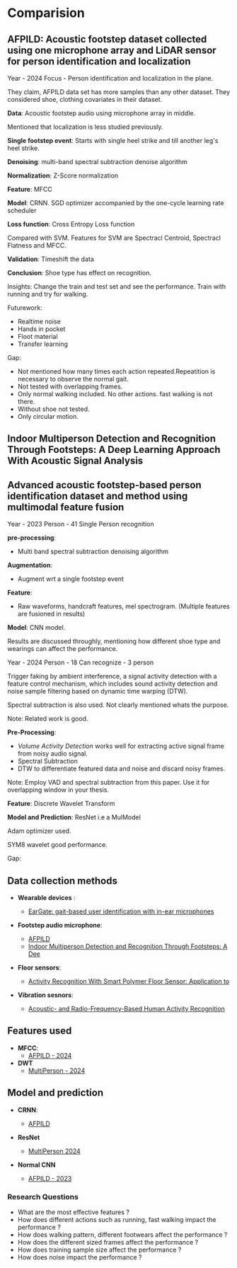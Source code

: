 # Comparision

## AFPILD: Acoustic footstep dataset collected using one microphone array and LiDAR sensor for person identification and localization

Year - 2024
Focus - Person identification and localization in the plane.

They claim, AFPILD data set has more samples than any other dataset. They considered shoe, clothing covariates in their dataset.

**Data**: Acoustic footstep audio using microphone array in middle. 

Mentioned that localization is less studied previously.

**Single footstep event**: Starts with single heel strike and till another leg's heel strike.

**Denoising**: multi-band spectral subtraction denoise algorithm

**Normalization**: Z-Score normalization

**Feature**: MFCC

**Model**: CRNN. SGD optimizer accompanied by the one-cycle learning rate scheduler

**Loss function**: Cross Entropy Loss function

Compared with SVM. Features for SVM are Spectracl Centroid, Spectracl Flatness and MFCC.

**Validation**: Timeshift the data

**Conclusion**: Shoe type has effect on recognition.


Insights: Change the train and test set and see the performance. Train with running and try for walking.

Futurework:
- Realtime noise
- Hands in pocket
- Floot material
- Transfer learning


Gap:
- Not mentioned how many times each action repeated.Repeatition is necessary to observe the normal gait.
- Not tested with overlapping frames.
- Only normal walking included. No other actions. fast walking is not there.
- Without shoe not tested.
- Only circular motion.




## Indoor Multiperson Detection and Recognition Through Footsteps: A Deep Learning Approach With Acoustic Signal Analysis

## Advanced acoustic footstep-based person identification dataset and method using multimodal feature fusion

Year - 2023
Person - 41
Single Person recognition


**pre-processing**:
- Multi band spectral subtraction denoising algorithm

**Augmentation**:
- Augment wrt a single footstep event

**Feature**:
- Raw waveforms, handcraft features, mel spectrogram. (Multiple features are fusioned in results)

**Model**: CNN model.

Results are discussed throughly, mentioning how different shoe type and wearings can affect the performance.



Year - 2024
Person - 18
Can recognize - 3 person

Trigger faking by ambient interference, a signal activity detection with a feature control
mechanism, which includes sound activity detection and noise sample filtering based on dynamic time warping (DTW).

Spectral subtraction is also used. Not clearly mentioned whats the purpose.

Note: Related work is good.

**Pre-Processing**: 
 - *Volume Activity Detection* works well for extracting active signal frame from noisy audio signal. 
 - Spectral Subtraction
 - DTW to differentiate featured data and noise and discard noisy frames.

Note: Employ VAD and spectral subtraction from this paper. Use it for overlapping window in your thesis.

**Feature**: Discrete Wavelet Transform

**Model and Prediction**: ResNet i.e a MulModel

Adam optimizer used.

SYM8 wavelet good performance.

Gap:




## Data collection methods
- **Wearable devices** : 
    - [EarGate: gait-based user identification with in-ear microphones](https://dl.acm.org/doi/10.1145/3447993.3483240)
- **Footstep audio microphone**:
    - [AFPILD](https://pdf.sciencedirectassets.com/272144/1-s2.0-S1566253523X00128/1-s2.0-S1566253523004979/main.pdf?X-Amz-Security-Token=IQoJb3JpZ2luX2VjEFwaCXVzLWVhc3QtMSJGMEQCIH7xXskLbwcmYDtTwHq7PnorO2OWWciS3w9phLq0y06YAiAQj%2BUXzDKGk3BhFae%2Fv%2B2DqP%2Fzrl9CNfZalVL%2BPFC19CqzBQgVEAUaDDA1OTAwMzU0Njg2NSIMp4iJUfNpwoNMgIY3KpAFQ%2BOKKgl7TOQ%2BVwmHJ12zPNCDfKCsTcTUwqxp0FGtUtyuNu3CQX6Smsluf2tSumWb3K8traeg5%2BEDbPPhCqiENEU0YhENclDCOAxjmYmM8YqGNi9XlYo0t5Yl4dLLayyGQp1ExwO%2F22%2FP1IBa9Hga3TS%2Br1p1nCNei5MAmDmasfH0wriHLRE7zK0cyXzgyDYCq4DWmHIzTkw4pXdiF7d1xRf7Gz%2BzOJCpkG2rnHnFw7jfvMw79ZUaqFAb2caY1kImz2o7hVDnp7VOvNAjRvK9WTrviEtZrDDcnjboLlFllTvQlFDnjPjuZJGqvWcDR%2BMO41JEatJLG6ouNONS8aWHpJkmib%2FmJB5KZZcmzrT3Zm1HOtUAzL2Dg1j0t1wojikS5e0tJtHUhLLJ%2BhQqAh7jbwaCds0MfE2Yq%2BCayS8wLry8d6IgoOxk2kwPhxA1n6LR8qMM8nmJszC1wspZgUSoSBsfvUr8RQvV%2BZK3gVU0a6effGmA814by7zECfgqzaVWPEzbJDNrJPzYRPvzCrPiHZVmpFri%2BI7NRc2tFALHegaPNkWuINgR2fRAxNGTKSwiSAsPJNcCRmgfijsirj%2FI3EN4n1n%2F2VnggWT5E4Qkbqj%2BF6gbXTGUsZu9pA8EjSTeZ0lJtIv5BzNCQspRp96VJTV3GSPnxJ06npAkX%2FDztbjkz%2FR9neBEowg%2BGivQh%2BdcQXxNzHgeB41o%2FNN0uPssNkepA4b6H4euxqUyyxj5yDZZ7KvifvFEoBDN3W1XNR6VTA6y6MekXF%2F7uUkGtOAY7YVI7IQZ5p0u%2BIcwkOXov66ARYHCiwVbcNIjgzb9QGo0RsS1bertJOjgT3zhrcKrHr4ZDz6GfxUwkfrOLHjYCMMwkLr6swY6sgEC0hwzGUAzdhL2Q4j6D6BtSA7JC%2FABH0%2B14n0ADG%2FutB6PefnwmFcJuhCcQyoM8j77sluMjYyPfPHPeA4k3t3hwv3l1ijhM%2FobySwz2zyU%2FUu%2F3U3xydE%2BcsBC%2BIr1bgY5BNgv7t7mgCsDDeGez2snPi%2B1dMIs0Pxv8nneFdVCRHhb6fTJdonuBhGcrstV5ebRO0jjmZTwgaShC6e9TMAnbWWAjsjp3vW%2BeW051sLSqHQy&X-Amz-Algorithm=AWS4-HMAC-SHA256&X-Amz-Date=20240628T114241Z&X-Amz-SignedHeaders=host&X-Amz-Expires=300&X-Amz-Credential=ASIAQ3PHCVTY7PLZ6PRP%2F20240628%2Fus-east-1%2Fs3%2Faws4_request&X-Amz-Signature=c0c043bfba4039e467d9d4564c9778cf1df5e0579af2be001fbb4e39b028fd75&hash=1c08d8a55e7575db5c69db6855bf04c7b4b351ad9b02d1b1e1ba91a4b624e250&host=68042c943591013ac2b2430a89b270f6af2c76d8dfd086a07176afe7c76c2c61&pii=S1566253523004979&tid=spdf-b770db24-fce4-4db1-9e8e-3b750e7c2446&sid=1228257f4d193141946942135db589c095a8gxrqb&type=client&tsoh=d3d3LnNjaWVuY2VkaXJlY3QuY29t&ua=020157560602580e5053&rr=89ad6a322bb95d74&cc=de)
    - [Indoor Multiperson Detection and Recognition Through Footsteps: A Dee](https://ieeexplore.ieee.org/stamp/stamp.jsp?tp=&arnumber=10522611&tag=1)
- **Floor sensors**:
    - [Activity Recognition With Smart Polymer Floor Sensor: Application to ](https://ieeexplore.ieee.org/stamp/stamp.jsp?tp=&arnumber=7452556)

- **Vibration sesnors**:
    - [Acoustic- and Radio-Frequency-Based Human Activity Recognition](https://www.mdpi.com/1424-8220/22/9/3125)


## Features used
- **MFCC**:
    - [AFPILD - 2024](https://pdf.sciencedirectassets.com/272144/1-s2.0-S1566253523X00128/1-s2.0-S1566253523004979/main.pdf?X-Amz-Security-Token=IQoJb3JpZ2luX2VjEFwaCXVzLWVhc3QtMSJGMEQCIH7xXskLbwcmYDtTwHq7PnorO2OWWciS3w9phLq0y06YAiAQj%2BUXzDKGk3BhFae%2Fv%2B2DqP%2Fzrl9CNfZalVL%2BPFC19CqzBQgVEAUaDDA1OTAwMzU0Njg2NSIMp4iJUfNpwoNMgIY3KpAFQ%2BOKKgl7TOQ%2BVwmHJ12zPNCDfKCsTcTUwqxp0FGtUtyuNu3CQX6Smsluf2tSumWb3K8traeg5%2BEDbPPhCqiENEU0YhENclDCOAxjmYmM8YqGNi9XlYo0t5Yl4dLLayyGQp1ExwO%2F22%2FP1IBa9Hga3TS%2Br1p1nCNei5MAmDmasfH0wriHLRE7zK0cyXzgyDYCq4DWmHIzTkw4pXdiF7d1xRf7Gz%2BzOJCpkG2rnHnFw7jfvMw79ZUaqFAb2caY1kImz2o7hVDnp7VOvNAjRvK9WTrviEtZrDDcnjboLlFllTvQlFDnjPjuZJGqvWcDR%2BMO41JEatJLG6ouNONS8aWHpJkmib%2FmJB5KZZcmzrT3Zm1HOtUAzL2Dg1j0t1wojikS5e0tJtHUhLLJ%2BhQqAh7jbwaCds0MfE2Yq%2BCayS8wLry8d6IgoOxk2kwPhxA1n6LR8qMM8nmJszC1wspZgUSoSBsfvUr8RQvV%2BZK3gVU0a6effGmA814by7zECfgqzaVWPEzbJDNrJPzYRPvzCrPiHZVmpFri%2BI7NRc2tFALHegaPNkWuINgR2fRAxNGTKSwiSAsPJNcCRmgfijsirj%2FI3EN4n1n%2F2VnggWT5E4Qkbqj%2BF6gbXTGUsZu9pA8EjSTeZ0lJtIv5BzNCQspRp96VJTV3GSPnxJ06npAkX%2FDztbjkz%2FR9neBEowg%2BGivQh%2BdcQXxNzHgeB41o%2FNN0uPssNkepA4b6H4euxqUyyxj5yDZZ7KvifvFEoBDN3W1XNR6VTA6y6MekXF%2F7uUkGtOAY7YVI7IQZ5p0u%2BIcwkOXov66ARYHCiwVbcNIjgzb9QGo0RsS1bertJOjgT3zhrcKrHr4ZDz6GfxUwkfrOLHjYCMMwkLr6swY6sgEC0hwzGUAzdhL2Q4j6D6BtSA7JC%2FABH0%2B14n0ADG%2FutB6PefnwmFcJuhCcQyoM8j77sluMjYyPfPHPeA4k3t3hwv3l1ijhM%2FobySwz2zyU%2FUu%2F3U3xydE%2BcsBC%2BIr1bgY5BNgv7t7mgCsDDeGez2snPi%2B1dMIs0Pxv8nneFdVCRHhb6fTJdonuBhGcrstV5ebRO0jjmZTwgaShC6e9TMAnbWWAjsjp3vW%2BeW051sLSqHQy&X-Amz-Algorithm=AWS4-HMAC-SHA256&X-Amz-Date=20240628T114241Z&X-Amz-SignedHeaders=host&X-Amz-Expires=300&X-Amz-Credential=ASIAQ3PHCVTY7PLZ6PRP%2F20240628%2Fus-east-1%2Fs3%2Faws4_request&X-Amz-Signature=c0c043bfba4039e467d9d4564c9778cf1df5e0579af2be001fbb4e39b028fd75&hash=1c08d8a55e7575db5c69db6855bf04c7b4b351ad9b02d1b1e1ba91a4b624e250&host=68042c943591013ac2b2430a89b270f6af2c76d8dfd086a07176afe7c76c2c61&pii=S1566253523004979&tid=spdf-b770db24-fce4-4db1-9e8e-3b750e7c2446&sid=1228257f4d193141946942135db589c095a8gxrqb&type=client&tsoh=d3d3LnNjaWVuY2VkaXJlY3QuY29t&ua=020157560602580e5053&rr=89ad6a322bb95d74&cc=de)
- **DWT**
    - [MultiPerson - 2024](https://ieeexplore.ieee.org/stamp/stamp.jsp?tp=&arnumber=10522611)


## Model and prediction
- **CRNN**:
    - [AFPILD](https://pdf.sciencedirectassets.com/272144/1-s2.0-S1566253523X00128/1-s2.0-S1566253523004979/main.pdf?X-Amz-Security-Token=IQoJb3JpZ2luX2VjEFwaCXVzLWVhc3QtMSJGMEQCIH7xXskLbwcmYDtTwHq7PnorO2OWWciS3w9phLq0y06YAiAQj%2BUXzDKGk3BhFae%2Fv%2B2DqP%2Fzrl9CNfZalVL%2BPFC19CqzBQgVEAUaDDA1OTAwMzU0Njg2NSIMp4iJUfNpwoNMgIY3KpAFQ%2BOKKgl7TOQ%2BVwmHJ12zPNCDfKCsTcTUwqxp0FGtUtyuNu3CQX6Smsluf2tSumWb3K8traeg5%2BEDbPPhCqiENEU0YhENclDCOAxjmYmM8YqGNi9XlYo0t5Yl4dLLayyGQp1ExwO%2F22%2FP1IBa9Hga3TS%2Br1p1nCNei5MAmDmasfH0wriHLRE7zK0cyXzgyDYCq4DWmHIzTkw4pXdiF7d1xRf7Gz%2BzOJCpkG2rnHnFw7jfvMw79ZUaqFAb2caY1kImz2o7hVDnp7VOvNAjRvK9WTrviEtZrDDcnjboLlFllTvQlFDnjPjuZJGqvWcDR%2BMO41JEatJLG6ouNONS8aWHpJkmib%2FmJB5KZZcmzrT3Zm1HOtUAzL2Dg1j0t1wojikS5e0tJtHUhLLJ%2BhQqAh7jbwaCds0MfE2Yq%2BCayS8wLry8d6IgoOxk2kwPhxA1n6LR8qMM8nmJszC1wspZgUSoSBsfvUr8RQvV%2BZK3gVU0a6effGmA814by7zECfgqzaVWPEzbJDNrJPzYRPvzCrPiHZVmpFri%2BI7NRc2tFALHegaPNkWuINgR2fRAxNGTKSwiSAsPJNcCRmgfijsirj%2FI3EN4n1n%2F2VnggWT5E4Qkbqj%2BF6gbXTGUsZu9pA8EjSTeZ0lJtIv5BzNCQspRp96VJTV3GSPnxJ06npAkX%2FDztbjkz%2FR9neBEowg%2BGivQh%2BdcQXxNzHgeB41o%2FNN0uPssNkepA4b6H4euxqUyyxj5yDZZ7KvifvFEoBDN3W1XNR6VTA6y6MekXF%2F7uUkGtOAY7YVI7IQZ5p0u%2BIcwkOXov66ARYHCiwVbcNIjgzb9QGo0RsS1bertJOjgT3zhrcKrHr4ZDz6GfxUwkfrOLHjYCMMwkLr6swY6sgEC0hwzGUAzdhL2Q4j6D6BtSA7JC%2FABH0%2B14n0ADG%2FutB6PefnwmFcJuhCcQyoM8j77sluMjYyPfPHPeA4k3t3hwv3l1ijhM%2FobySwz2zyU%2FUu%2F3U3xydE%2BcsBC%2BIr1bgY5BNgv7t7mgCsDDeGez2snPi%2B1dMIs0Pxv8nneFdVCRHhb6fTJdonuBhGcrstV5ebRO0jjmZTwgaShC6e9TMAnbWWAjsjp3vW%2BeW051sLSqHQy&X-Amz-Algorithm=AWS4-HMAC-SHA256&X-Amz-Date=20240628T114241Z&X-Amz-SignedHeaders=host&X-Amz-Expires=300&X-Amz-Credential=ASIAQ3PHCVTY7PLZ6PRP%2F20240628%2Fus-east-1%2Fs3%2Faws4_request&X-Amz-Signature=c0c043bfba4039e467d9d4564c9778cf1df5e0579af2be001fbb4e39b028fd75&hash=1c08d8a55e7575db5c69db6855bf04c7b4b351ad9b02d1b1e1ba91a4b624e250&host=68042c943591013ac2b2430a89b270f6af2c76d8dfd086a07176afe7c76c2c61&pii=S1566253523004979&tid=spdf-b770db24-fce4-4db1-9e8e-3b750e7c2446&sid=1228257f4d193141946942135db589c095a8gxrqb&type=client&tsoh=d3d3LnNjaWVuY2VkaXJlY3QuY29t&ua=020157560602580e5053&rr=89ad6a322bb95d74&cc=de)

- **ResNet**
    - [MultiPerson 2024](https://ieeexplore.ieee.org/stamp/stamp.jsp?tp=&arnumber=10522611)
- **Normal CNN** 
    - [AFPILD - 2023](https://pdf.sciencedirectassets.com/271505/1-s2.0-S0950705123X00033/1-s2.0-S0950705123000813/main.pdf?X-Amz-Security-Token=IQoJb3JpZ2luX2VjEEIaCXVzLWVhc3QtMSJIMEYCIQDv7HIuQst1qLYLAsSQt3ZQKeXPZbjDN6G91LG0avbNgQIhAK9i4yfXSsio2pcutPRkxSSwm893ntVxhhVX4pCO4O6MKrsFCOv%2F%2F%2F%2F%2F%2F%2F%2F%2F%2FwEQBRoMMDU5MDAzNTQ2ODY1IgzP%2B%2FtSVWcQYEpX3SgqjwXOEVxhJ8B7nTEqyYMu0UWkPtty9dZfofanPTA%2F%2FuXVZNSGubcxH4oT6RVZQ3CApesdXYK0LHWZODMNhhH3eOydGIjFbNYuSzsxXqudxwKj9wjDOSWPWQ3P0EdGZqzn5U5jU%2B4T%2BaKNxGtQcC8tAwKARdsXtgph4%2FdgA%2F8slnhZrOtYjTBBare5jK9cayhHs%2FoQG67nygkr%2BUEQ1FPz13L7MGEWBLJ26mckWhBWG9QuHOjF%2FhxysSkVMrOeYZfyqpXMplXi5XCC33Av7MkCNV2q0eOwZ5SLoDLn1Q8YMK0NOXwi78BRIP53%2FBPtgBbPMvBOVRZhOdOQU3MsBK9tS3Fx9InMGKYOYRyl2jPO5Ipi%2FdUOSuwSlcwDqOogTdzNqUKuOCvfDh8k7gPHHpyJqc%2FFBNG0keOwblBq7ieR%2FvL5EBYh0O0LLC3BgsAb5eB8DktoNIFbHWd%2FRNfvCgdJzc4l8%2FBodxWabspb01IUQCRQFRhZJFcIDNiMaOOd383QT7lABapcKoVYBkQnZ8f79XdHTeF%2FP%2FPRPGQx4FMtx%2FywivOKBFIAQvCB0VIBNhg75IiwT%2BMdr2cqTW7m4d%2BxCPs98z4e8l4SO2M3LorvI1J%2FuGpgAf993KjjD3tEWAYpRIsLWq6qNtf6BTCjmwcMVZPPjS%2F3GSfeFl2jypyElyKt9g8zpsqUso4DZ%2BosYdeG2VTD3IV1iaeUq3WIfR%2FORfaUcj%2FQ0so4RwcYAr2c%2BOzRd%2B32bFZ5UZ%2FAXJnf9EAEzT3wmQ%2Bpo9CN4jHuGCs%2FKkNZ4t%2FG%2Fn%2F%2FqyaD3UOV9S%2BERjotFm2cPMzQQ%2BZR0AF2FUsy9f0a75exPBVJx845%2BtMA9M4IccX0%2F1uSlKCPxmWYMKrr9LMGOrAB07%2BJrswCSdgMjSB4d%2B333VaGhu76c5UjxGRirn0EPM9tAHUF4yrJdOHH2Ey32OHy%2FS3Wis%2BTQHpZz4GvC3UQ2T8fF8ZeVdSBEKIR2AEsJEsJz595V0vUlrZbd5iPOAE59rZghBVEP8%2BM61txlhHKFDXyzYBNh5Ey36%2Fn4A%2BHaCbsHvp2jF%2FKy1c3yUXSiYw%2BUj6FSQ2WMauWJvZrEUGD7Fet2DvSQXAOcmWx0dQCyfc%3D&X-Amz-Algorithm=AWS4-HMAC-SHA256&X-Amz-Date=20240627T100927Z&X-Amz-SignedHeaders=host&X-Amz-Expires=300&X-Amz-Credential=ASIAQ3PHCVTY5OUHUEFX%2F20240627%2Fus-east-1%2Fs3%2Faws4_request&X-Amz-Signature=f1e77655dafaba0710c2609d7f07f4239ee56677a9bd653d33ded9ae3fbbfc91&hash=7fbb12d49b69999c0a88bfb3b344fb7916d7d16bafdfc00af3b058a056f3681a&host=68042c943591013ac2b2430a89b270f6af2c76d8dfd086a07176afe7c76c2c61&pii=S0950705123000813&tid=spdf-7d326003-17bb-4904-89b6-4ebe5aa08ae9&sid=0039cc845146e040ff69f0b49fc4cf4de88agxrqb&type=client&tsoh=d3d3LnNjaWVuY2VkaXJlY3QuY29t&ua=0201575606520f5b5750&rr=89a4a4419f46bbcc&cc=de)





### Research Questions
- What are the most effective features ?
- How does different actions such as running, fast walking impact the performance ?
- How does walking pattern, different footwears affect the performance ?
- How does the different sized frames affect the performance ?
- How does training sample size affect the performance ?
- How does noise impact the performance ?

